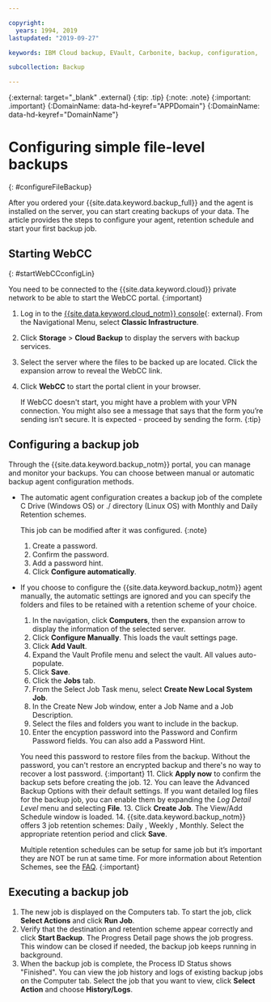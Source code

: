 ```yaml
---

copyright:
  years: 1994, 2019
lastupdated: "2019-09-27"

keywords: IBM Cloud backup, EVault, Carbonite, backup, configuration,

subcollection: Backup

---
```

{:external: target="_blank" .external}
{:tip: .tip}
{:note: .note}
{:important: .important}
{:DomainName: data-hd-keyref="APPDomain"}
{:DomainName: data-hd-keyref="DomainName"}

# Configuring simple file-level backups
{: #configureFileBackup}

After you ordered your {{site.data.keyword.backup_full}} and the agent is installed on the server, you can start creating backups of your data. The article provides the steps to configure your agent, retention schedule and start your first backup job.

## Starting WebCC
{: #startWebCCconfigLin}

You need to be connected to the {{site.data.keyword.cloud}} private network to be able to start the WebCC portal.
{:important}

1. Log in to the [{{site.data.keyword.cloud_notm}} console](https://{DomainName}){: external}. From the Navigational Menu, select **Classic Infrastructure**.
2. Click **Storage** > **Cloud Backup** to display the servers with backup services.
3. Select the server where the files to be backed up are located. Click the expansion arrow to reveal the WebCC link.
4. Click **WebCC** to start the portal client in your browser.

   If WebCC doesn't start, you might have a problem with your VPN connection. You might also see a message that says that the form you’re sending isn’t secure. It is expected - proceed by sending the form.
   {:tip}

## Configuring a backup job

Through the {{site.data.keyword.backup_notm}} portal, you can manage and monitor your backups. You can choose between manual or automatic backup agent configuration methods.

  - The automatic agent configuration creates a backup job of the complete C Drive (Windows OS) or ./ <root> directory (Linux OS) with Monthly and Daily Retention schemes.

    This job can be modified after it was configured.
    {:note}

    1. Create a password.
    2. Confirm the password.
    3. Add a password hint.
    4. Click **Configure automatically**.

  - If you choose to configure the {{site.data.keyword.backup_notm}} agent manually, the automatic settings are ignored and you can specify the folders and files to be retained with a retention scheme of your choice.

    1. In the navigation, click **Computers**, then the expansion arrow to display the information of the selected server.
    2. Click **Configure Manually**. This loads the vault settings page.
    3. Click **Add Vault**.
    4. Expand the Vault Profile menu and select the vault. All values auto-populate.
    5. Click **Save**.
    6. Click the **Jobs** tab.
    7. From the Select Job Task menu, select **Create New Local System Job**.
    8. In the Create New Job window, enter a Job Name and a Job Description.
    9. Select the files and folders you want to include in the backup.
    10. Enter the encyption password into the Password and Confirm Password fields. You can also add a Password Hint.

      You need this password to restore files from the backup. Without the password, you can't restore an encrypted backup and there's no way to recover a lost password.
      {:important}
    11. Click **Apply now** to confirm the backup sets before creating the job.
    12. You can leave the Advanced Backup Options with their default settings. If you want detailed log files for the backup job, you can enable them by expanding the *Log Detail Level* menu and selecting **File**.
    13. Click **Create Job**. The View/Add Schedule window is loaded.
    14. {{site.data.keyword.backup_notm}} offers 3 job retention schemes: Daily , Weekly , Monthly. Select the appropriate retention period and click **Save**.

    Multiple retention schedules can be setup for same job but it’s important they are NOT be run at same time. For more information about Retention Schemes, see the [FAQ](/docs/infrastructure/Backup?topic=Backup-faqs#faqs).
    {:important}

## Executing a backup job

1. The new job is displayed on the Computers tab. To start the job, click **Select Actions** and click **Run Job**.
2. Verify that the destination and retention scheme appear correctly and click **Start Backup**. The Progress Detail page shows the job progress. This window can be closed if needed, the backup job keeps running in background.
3. When the backup job is complete, the Process ID Status shows "Finished". You can view the job history and logs of existing backup jobs on the Computer tab. Select the job that you want to view, click **Select Action** and choose **History/Logs**.
